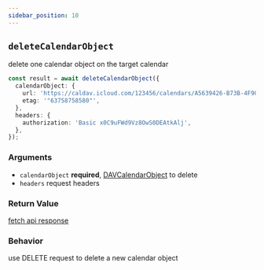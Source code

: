 ```yaml
---
sidebar_position: 10
---
```


## `deleteCalendarObject`

delete one calendar object on the target calendar

```ts
const result = await deleteCalendarObject({
  calendarObject: {
    url: 'https://caldav.icloud.com/123456/calendars/A5639426-B73B-4F90-86AB-D70F7F603E75/test.ics',
    etag: '"63758758580"',
  },
  headers: {
    authorization: 'Basic x0C9uFWd9Vz8OwS0DEAtkAlj',
  },
});
```

### Arguments

- `calendarObject` **required**, [DAVCalendarObject](../types/DAVCalendarObject.md) to delete
- `headers` request headers

### Return Value

[fetch api response](https://developer.mozilla.org/en-US/docs/Web/API/Response)

### Behavior

use DELETE request to delete a new calendar object
